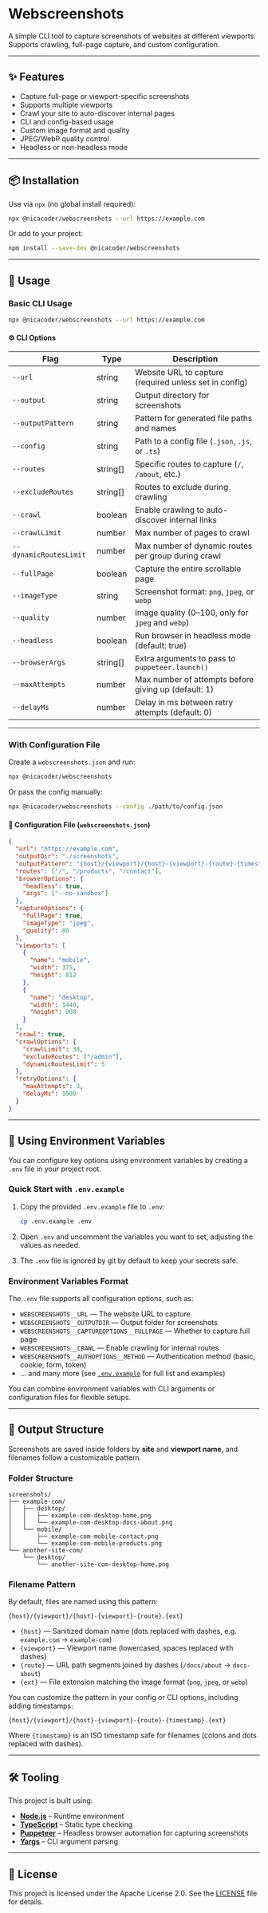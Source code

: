 # Webscreenshots

A simple CLI tool to capture screenshots of websites at different viewports.  
Supports crawling, full-page capture, and custom configuration.

---

## ✨ Features

- Capture full-page or viewport-specific screenshots
- Supports multiple viewports
- Crawl your site to auto-discover internal pages
- CLI and config-based usage
- Custom image format and quality
- JPEG/WebP quality control
- Headless or non-headless mode

---

## 📦 Installation

Use via `npx` (no global install required):

```bash
npx @nicacoder/webscreenshots --url https://example.com
```

Or add to your project:

```bash
npm install --save-dev @nicacoder/webscreenshots
```

---

## 🚀 Usage

### Basic CLI Usage

```bash
npx @nicacoder/webscreenshots --url https://example.com
```

#### ⚙️ CLI Options

| Flag                   | Type      | Description                                            |
| ---------------------- | --------- | ------------------------------------------------------ |
| `--url`                | string    | Website URL to capture (required unless set in config) |
| `--output`             | string    | Output directory for screenshots                       |
| `--outputPattern`      | string    | Pattern for generated file paths and names             |
| `--config`             | string    | Path to a config file (`.json`, `.js`, or `.ts`)       |
| `--routes`             | string\[] | Specific routes to capture (`/`, `/about`, etc.)       |
| `--excludeRoutes`      | string\[] | Routes to exclude during crawling                      |
| `--crawl`              | boolean   | Enable crawling to auto-discover internal links        |
| `--crawlLimit`         | number    | Max number of pages to crawl                           |
| `--dynamicRoutesLimit` | number    | Max number of dynamic routes per group during crawl    |
| `--fullPage`           | boolean   | Capture the entire scrollable page                     |
| `--imageType`          | string    | Screenshot format: `png`, `jpeg`, or `webp`            |
| `--quality`            | number    | Image quality (0–100, only for `jpeg` and `webp`)      |
| `--headless`           | boolean   | Run browser in headless mode (default: true)           |
| `--browserArgs`        | string\[] | Extra arguments to pass to `puppeteer.launch()`        |
| `--maxAttempts`        | number    | Max number of attempts before giving up (default: 1)   |
| `--delayMs`            | number    | Delay in ms between retry attempts (default: 0)        |

---

### With Configuration File

Create a `webscreenshots.json` and run:

```bash
npx @nicacoder/webscreenshots
```

Or pass the config manually:

```bash
npx @nicacoder/webscreenshots --config ./path/to/config.json
```

#### 📝 Configuration File (`webscreenshots.json`)

```json
{
  "url": "https://example.com",
  "outputDir": "./screenshots",
  "outputPattern": "{host}/{viewport}/{host}-{viewport}-{route}-{timestamp}.{ext}",
  "routes": ["/", "/products", "/contact"],
  "browserOptions": {
    "headless": true,
    "args": ["--no-sandbox"]
  },
  "captureOptions": {
    "fullPage": true,
    "imageType": "jpeg",
    "quality": 80
  },
  "viewports": [
    {
      "name": "mobile",
      "width": 375,
      "height": 812
    },
    {
      "name": "desktop",
      "width": 1440,
      "height": 900
    }
  ],
  "crawl": true,
  "crawlOptions": {
    "crawlLimit": 30,
    "excludeRoutes": ["/admin"],
    "dynamicRoutesLimit": 5
  },
  "retryOptions": {
    "maxAttempts": 3,
    "delayMs": 1000
  }
}
```

---

## 🌱 Using Environment Variables

You can configure key options using environment variables by creating a `.env` file in your project root.

### Quick Start with `.env.example`

1. Copy the provided `.env.example` file to `.env`:

   ```bash
   cp .env.example .env
   ```

2. Open `.env` and uncomment the variables you want to set, adjusting the values as needed.

3. The `.env` file is ignored by git by default to keep your secrets safe.

### Environment Variables Format

The `.env` file supports all configuration options, such as:

- `WEBSCREENSHOTS__URL` — The website URL to capture
- `WEBSCREENSHOTS__OUTPUTDIR` — Output folder for screenshots
- `WEBSCREENSHOTS__CAPTUREOPTIONS__FULLPAGE` — Whether to capture full page
- `WEBSCREENSHOTS__CRAWL` — Enable crawling for internal routes
- `WEBSCREENSHOTS__AUTHOPTIONS__METHOD` — Authentication method (basic, cookie, form, token)
- ... and many more (see [`.env.example`](./.env.example) for full list and examples)

You can combine environment variables with CLI arguments or configuration files for flexible setups.

---

## 📁 Output Structure

Screenshots are saved inside folders by **site** and **viewport name**, and filenames follow a customizable pattern.

### Folder Structure

```
screenshots/
├── example-com/
│   ├── desktop/
│   │   ├── example-com-desktop-home.png
│   │   └── example-com-desktop-docs-about.png
│   └── mobile/
│       ├── example-com-mobile-contact.png
│       └── example-com-mobile-products.png
└── another-site-com/
    └── desktop/
        └── another-site-com-desktop-home.png
```

### Filename Pattern

By default, files are named using this pattern:

```
{host}/{viewport}/{host}-{viewport}-{route}.{ext}
```

- `{host}` — Sanitized domain name (dots replaced with dashes, e.g. `example.com` → `example-com`)
- `{viewport}` — Viewport name (lowercased, spaces replaced with dashes)
- `{route}` — URL path segments joined by dashes (`/docs/about` → `docs-about`)
- `{ext}` — File extension matching the image format (`png`, `jpeg`, or `webp`)

You can customize the pattern in your config or CLI options, including adding timestamps:

```
{host}/{viewport}/{host}-{viewport}-{route}-{timestamp}.{ext}
```

Where `{timestamp}` is an ISO timestamp safe for filenames (colons and dots replaced with dashes).

---

## 🛠 Tooling

This project is built using:

- **[Node.js](https://nodejs.org/)** – Runtime environment
- **[TypeScript](https://www.typescriptlang.org/)** – Static type checking
- **[Puppeteer](https://pptr.dev/)** – Headless browser automation for capturing screenshots
- **[Yargs](https://www.npmjs.com/package/yargs)** – CLI argument parsing

---

## 📄 License

This project is licensed under the Apache License 2.0. See the [LICENSE](./LICENSE) file for details.
